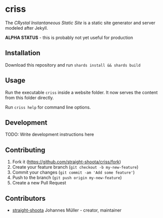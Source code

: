 # criss

The *CRystal Instantaneous Static Site* is a static site generator and server modeled after Jekyll.

**ALPHA STATUS** - this is probably not yet useful for production

## Installation

Download this repository and run `shards install && shards build`

## Usage

Run the executable `criss` inside a website folder. It now serves the content from this folder directly.

Run `criss help` for command line options.

## Development

TODO: Write development instructions here

## Contributing

1. Fork it (<https://github.com/straight-shoota/criss/fork>)
2. Create your feature branch (`git checkout -b my-new-feature`)
3. Commit your changes (`git commit -am 'Add some feature'`)
4. Push to the branch (`git push origin my-new-feature`)
5. Create a new Pull Request

## Contributors

- [straight-shoota](https://github.com/straight-shoota) Johannes Müller - creator, maintainer
